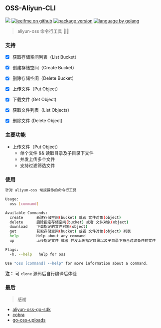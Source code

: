 ## OSS-Aliyun-CLI

![](https://travis-ci.org/wuxiaoxiaoshen/2019-daily.svg?branch=master)
[![leeifme on github](https://img.shields.io/badge/github-@leeifme-red.svg)](https://github.com/leeifme)
[![package version](https://img.shields.io/badge/package-v0.1.0-blue.svg)](https://github.com/leeifme/oss-aliyun-cli)
[![language by golang](https://img.shields.io/badge/language-@golang-green.svg)](https://github.com/leeifme/oss-aliyun-cli)

> aliyun-oss 命令行工具 :man_technologist:

### 支持

- [x] 获取存储空间列表（List Bucket）
- [x] 创建存储空间（Create Bucket）
- [x] 删除存储空间（Delete Bucket）

- [x] 上传文件（Put Object）
- [x] 下载文件 (Get Object)
- [x] 获取文件列表（List Objects）
- [x] 删除文件 (Delete Object)

### 主要功能
- 上传文件（Put Object）
    - 单个文件 && 读取目录及子目录下文件
    - 并发上传多个文件
    - 支持过滤筛选文件
  
### 使用
```sh
针对 aliyun-oss 常规操作的命令行工具

Usage:
  oss [command]

Available Commands:
  create      新建存储空间(bucket) 或者 文件对象(object)
  delete      删除指定存储空间(bucket) 或者 文件对象(object)
  download    下载指定的文件对象(object)
  get         获取存储空间(bucket) 或者 文件对象(object) 列表
  help        Help about any command
  up          上传指定文件 或者 并发上传指定目录以及子目录下符合过滤条件的文件

Flags:
  -h, --help   help for oss

Use "oss [command] --help" for more information about a command.
```
**注：** 可 `clone` 源码后自行编译后体验

### 最后
> 感谢
- [aliyun-oss-go-sdk](https://github.com/aliyun/aliyun-oss-go-sdk)
- [cobra](https://github.com/spf13/cobra)
- [go-oss-uploads](https://github.com/363182860/go-oss-uploads)
